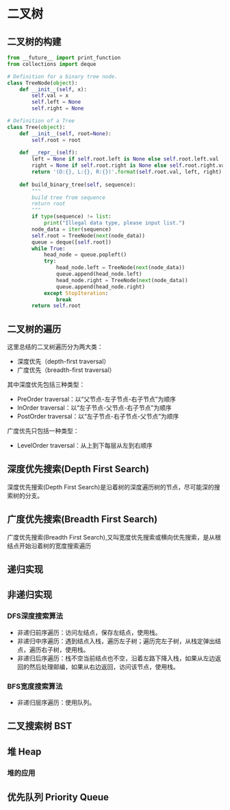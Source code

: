 二叉树
=================

## 二叉树的构建

``` python
from __future__ import print_function
from collections import deque

# Definition for a binary tree node.
class TreeNode(object):
    def __init__(self, x):
        self.val = x
        self.left = None
        self.right = None

# Definition of a Tree
class Tree(object):
    def __init__(self, root=None):
        self.root = root
    
    def __repr__(self):
        left = None if self.root.left is None else self.root.left.val
        right = None if self.root.right is None else self.root.right.val
        return '(D:{}, L:{}, R:{})'.format(self.root.val, left, right)
    
    def build_binary_tree(self, sequence):
        """
        build tree from sequence
        return root
        """
        if type(sequence) != list:
            print("Illegal data type, please input list.")
        node_data = iter(sequence)
        self.root = TreeNode(next(node_data))
        queue = deque([self.root])
        while True:
            head_node = queue.popleft()
            try:
                head_node.left = TreeNode(next(node_data))
                queue.append(head_node.left)
                head_node.right = TreeNode(next(node_data))
                queue.append(head_node.right)
            except StopIteration:
                break
        return self.root
```


## 二叉树的遍历

这里总结的二叉树遍历分为两大类：

- 深度优先（depth-first traversal）
- 广度优先（breadth-first traversal）

其中深度优先包括三种类型：

- PreOrder traversal：以“父节点-左子节点-右子节点”为顺序
- InOrder traversal：以“左子节点-父节点-右子节点”为顺序
- PostOrder traversal：以“左子节点-右子节点-父节点”为顺序

广度优先只包括一种类型：

- LevelOrder traversal：从上到下每层从左到右顺序

## 深度优先搜索(Depth First Search)

深度优先搜索(Depth First Search)是沿着树的深度遍历树的节点，尽可能深的搜索树的分支。

## 广度优先搜索(Breadth First Search)

广度优先搜索(Breadth First Search),又叫宽度优先搜索或横向优先搜索，是从根结点开始沿着树的宽度搜索遍历

## 递归实现

## 非递归实现

### DFS深度搜索算法

- 非递归前序遍历：访问左结点，保存左结点，使用栈。
- 非递归中序遍历：遇到结点入栈，遍历左子树；遍历完左子树，从栈定弹出结点，遍历右子树，使用栈。
- 非递归后序遍历：栈不空当前结点也不空，沿着左路下降入栈，如果从左边返回的然后处理邮编，如果从右边返回，访问该节点，使用栈。

### BFS宽度搜索算法

- 非递归层序遍历：使用队列。


## 二叉搜索树 BST

## 堆 Heap

### 堆的应用

## 优先队列 Priority Queue